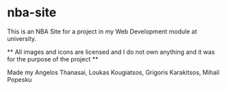 # nba-site
This is an NBA Site for a project in my Web Development module at university.

** All images and icons are licensed and I do not own anything and it was for the purpose of the project **

Made my Angelos Thanasai, Loukas Kougiatsos, Grigoris Karakitsos, Mihail Popesku
